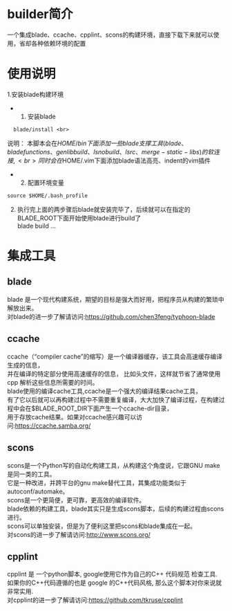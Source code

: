# builder简介
 一个集成blade、ccache、cpplint、scons的构建环境，直接下载下来就可以使用，省却各种依赖环境的配置

# 使用说明
1.安装blade构建环境
 * 1) 安装blade
 ```
   blade/install <br>
 ```
说明： 本脚本会在$HOME/bin下面添加一些blade支撑工具(blade、bladefunctions、genlibbuild、lsnobuild、lsrc、merge-static-libs)的软连接,<br>
  同时会在$HOME/.vim下面添加blade语法高亮、indent的vim插件
 * 2) 配置环境变量
 ```
 source $HOME/.bash_profile
 ```
 
2. 执行完上面的两步骤后blade就安装完毕了，后续就可以在指定的BLADE_ROOT下面开始使用blade进行build了<br>
    blade build ...
 
# 集成工具
## blade
 blade 是一个现代构建系统，期望的目标是强大而好用，把程序员从构建的繁琐中解放出来。<br>
 对blade的进一步了解请访问:https://github.com/chen3feng/typhoon-blade<br>
 
## ccache
 ccache（“compiler cache”的缩写）是一个编译器缓存，该工具会高速缓存编译生成的信息，<br>
 并在编译的特定部分使用高速缓存的信息， 比如头文件，这样就节省了通常使用 cpp 解析这些信息所需要的时间。<br>
 blade使用的编译cache工具,ccache是一个强大的编译结果cache工具，<br>
 有了它以后就可以再构建过程中不需要重复编译，大大加快了编译过程，在构建过程中会在$BLADE_ROOT_DIR下面产生一个ccache-dir目录，<br>
 用于存放cache结果。如果对ccache感兴趣可以访问:https://ccache.samba.org/ <br>
 
## scons
 scons是一个Python写的自动化构建工具，从构建这个角度说，它跟GNU make是同一类的工具。<br>
 它是一种改进，并跨平台的gnu make替代工具，其集成功能类似于autoconf/automake。<br>
 scons是一个更简便，更可靠，更高效的编译软件。<br>
 blade依赖的构建工具，blade其实只是生成scons脚本，后续的构建过程由scons进行。<br>
 scons可以单独安装，但是为了便利这里把scons和blade集成在一起。<br>
 对scons的进一步了解请访问:http://www.scons.org/<br>

## cpplint 
 cpplint 是 一个python脚本, google使用它作为自己的C++ 代码规范 检查工具.<br>
 如果你的C++代码遵循的也是 google 的C++代码风格, 那么这个脚本对你来说就非常实用.<br>
 对cpplint的进一步了解请访问:https://github.com/tkruse/cpplint<br>
